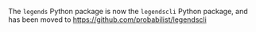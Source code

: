 The `legends` Python package is now the `legendscli` Python package, and has been moved to https://github.com/probabilist/legendscli